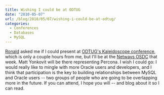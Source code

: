 ```yaml
---
title: Wishing I could be at ODTUG
date: "2010-05-07"
url: /blog/2010/05/07/wishing-i-could-be-at-odtug/
categories:
  - Conferences
  - Databases
  - MySQL
---
```

[Ronald][1] asked me if I could present at [ODTUG's Kaleidoscope conference][2], which is only a couple hours from me, but I'll be at the [Netways OSDC][3] that week. Matt Yonkovit will be there representing Percona. I wish I could go: I would really like to mingle with more Oracle users and developers, and I think that participation is the key to building relationships between MySQL and Oracle users -- two groups of people who are going to be overlapping more in the future. If you can attend, I hope you will -- and blog about it so I can read.

 [1]: http://ronaldbradford.com/
 [2]: http://www.odtugkaleidoscope.com/
 [3]: http://www.netways.de/en/osdc/osdc_2010/
